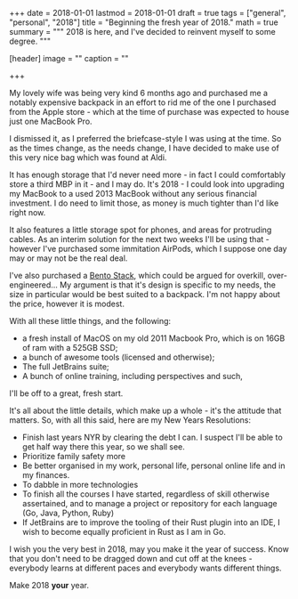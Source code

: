 +++
date = 2018-01-01
lastmod = 2018-01-01
draft = true
tags = ["general", "personal", "2018"]
title = "Beginning the fresh year of 2018."
math = true
summary = """
2018 is here, and I've decided to reinvent myself to some degree.
"""

[header]
image = ""
caption = ""

+++

My lovely wife was being very kind 6 months ago and purchased me a notably expensive backpack in an effort to rid me of the one I purchased from the Apple store - which at the time of purchase was expected to house just one MacBook Pro.

I dismissed it, as I preferred the briefcase-style I was using at the time. So as the times change, as the needs change, I have decided to make use of this very nice bag which was found at Aldi.

It has enough storage that I'd never need more - in fact I could comfortably store a third MBP in it - and I may do. It's 2018 - I could look into upgrading my MacBook to a used 2013 MacBook without any serious financial investment. I do need to limit those, as money is much tighter than I'd like right now.

It also features a little storage spot for phones, and areas for protruding cables. As an interim solution for the next two weeks I'll be using that - however I've purchased some immitation AirPods, which I suppose one day may or may not be the real deal.

I've also purchased a [Bento Stack](https://www.indiegogo.com/projects/bento-stack-for-apple-accessories-iphone), which could be argued for overkill, over-engineered... My argument is that it's design is specific to my needs, the size in particular would be best suited to a backpack. I'm not happy about the price, however it is modest.

With all these little things, and the following:

* a fresh install of MacOS on my old 2011 Macbook Pro, which is on 16GB of ram with a 525GB SSD;
* a bunch of awesome tools (licensed and otherwise);
* The full JetBrains suite;
* A bunch of online training, including perspectives and such,

I'll be off to a great, fresh start.

It's all about the little details, which make up a whole - it's the attitude that matters. So, with all this said, here are my New Years Resolutions:

* Finish last years NYR by clearing the debt I can. I suspect I'll be able to get half way there this year, so we shall see.
* Prioritize family safety more
* Be better organised in my work, personal life, personal online life and in my finances.
* To dabble in more technologies
* To finish all the courses I have started, regardless of skill otherwise assertained, and to manage a project or repository for each language (Go, Java, Python, Ruby)
* If JetBrains are to improve the tooling of their Rust plugin into an IDE, I wish to become equally proficient in Rust as I am in Go.

I wish you the very best in 2018, may you make it the year of success. Know that you don't need to be dragged down and cut off at the knees - everybody learns at different paces and everybody wants different things.

Make 2018 **your** year.